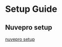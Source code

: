 <link rel='stylesheet' href='../assets/css/main.css'/>

# Setup  Guide

## Nuvepro setup

[nuvepro setup](nuvepro-setup.md)
